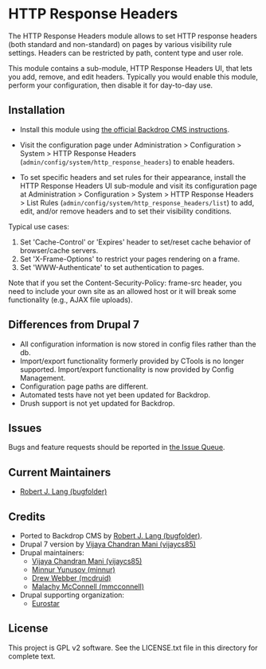 HTTP Response Headers
=====================

The HTTP Response Headers module allows to set HTTP response headers (both standard and non-standard) on pages by various visibility rule settings. Headers can be restricted by path, content type and user role.

This module contains a sub-module, HTTP Response Headers UI, that lets you add, remove, and edit headers. Typically you would enable this module, perform your configuration, then disable it for day-to-day use.

Installation
------------

- Install this module using [the official Backdrop CMS instructions](https://backdropcms.org/guide/modules).

- Visit the configuration page under Administration > Configuration > System >
  HTTP Response Headers (`admin/config/system/http_response_headers`) to enable headers.
  
- To set specific headers and set rules for their appearance, install the HTTP Response Headers UI sub-module and visit its configuration page at Administration > Configuration > System >
  HTTP Response Headers > List Rules (`admin/config/system/http_response_headers/list`) to add, edit, and/or remove headers and to set their visibility conditions.

Typical use cases:

1. Set 'Cache-Control' or 'Expires' header to set/reset cache behavior
 of browser/cache servers.
2. Set 'X-Frame-Options' to restrict your pages rendering on a frame.
3. Set 'WWW-Authenticate' to set authentication to pages.

Note that if you set the Content-Security-Policy: frame-src header, you need to include your own site as an allowed host or it will break some functionality (e.g., AJAX file uploads).

Differences from Drupal 7
-------------------------

* All configuration information is now stored in config files rather than the db.
* Import/export functionality formerly provided by CTools is no longer supported. Import/export functionality is now provided by Config Management.
* Configuration page paths are different.
* Automated tests have not yet been updated for Backdrop.
* Drush support is not yet updated for Backdrop.

Issues
------

Bugs and feature requests should be reported in [the Issue Queue](https://github.com/backdrop-contrib/http_response_headers/issues).

Current Maintainers
-------------------

- [Robert J. Lang (bugfolder)](https://github.com/bugfolder)

Credits
-------

- Ported to Backdrop CMS by [Robert J. Lang (bugfolder)](https://github.com/bugfolder).
- Drupal 7 version by [Vijaya Chandran Mani (vijaycs85)](https://www.drupal.org/u/vijaycs85)
- Drupal maintainers:
    * [Vijaya Chandran Mani (vijaycs85)](https://www.drupal.org/u/vijaycs85)
    * [Minnur Yunusov (minnur)](https://www.drupal.org/u/minnur)
    * [Drew Webber (mcdruid)](https://www.drupal.org/u/mcdruid)
    * [Malachy McConnell (mmcconnell)](https://www.drupal.org/u/mmcconnell)
- Drupal supporting organization:
     * [Eurostar](https://www.drupal.org/eurostar)

License
-------

This project is GPL v2 software.
See the LICENSE.txt file in this directory for complete text.

